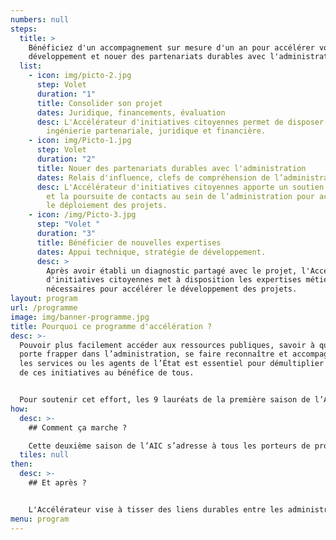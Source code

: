 ```yaml
---
numbers: null
steps:
  title: >
    Bénéficiez d'un accompagnement sur mesure d'un an pour accélérer votre
    développement et nouer des partenariats durables avec l'administration.
  list:
    - icon: img/picto-2.jpg
      step: Volet
      duration: "1"
      title: Consolider son projet
      dates: Juridique, financements, évaluation
      desc: L'Accélérateur d'initiatives citoyennes permet de disposer d'un soutien en
        ingénierie partenariale, juridique et financière.
    - icon: img/Picto-1.jpg
      step: Volet
      duration: "2"
      title: Nouer des partenariats durables avec l'administration
      dates: Relais d'influence, clefs de compréhension de l’administration
      desc: L'Accélérateur d'initiatives citoyennes apporte un soutien dans la prise
        et la poursuite de contacts au sein de l’administration pour accélérer
        le déploiement des projets.
    - icon: /img/Picto-3.jpg
      step: "Volet "
      duration: "3"
      title: Bénéficier de nouvelles expertises
      dates: Appui technique, stratégie de développement.
      desc: >
        Après avoir établi un diagnostic partagé avec le projet, l'Accélérateur
        d'initiatives citoyennes met à disposition les expertises métier
        nécessaires pour accélérer le développement des projets.
layout: program
url: /programme
image: img/banner-programme.jpg
title: Pourquoi ce programme d'accélération ?
desc: >-
  Pouvoir plus facilement accéder aux ressources publiques, savoir à quelle
  porte frapper dans l’administration, se faire reconnaître et accompagner par
  les services ou les agents de l’État est essentiel pour démultiplier l’impact
  de ces initiatives au bénéfice de tous.


  Pour soutenir cet effort, les 9 lauréats de la première saison de l’AIC ont bénéficié d’un accompagnement pour soutenir le changement d’échelle de leur activité en lien avec l’administration.
how:
  desc: >-
    ## Comment ça marche ?

    Cette deuxième saison de l’AIC s’adresse à tous les porteurs de projets de « communs » au sein de l’administration et dans la société civile. Données et codes ouverts, ressources naturelles, science ouverte… ces « biens communs » doivent être gérés et entretenus de manière collective, au bénéfice de toutes et tous. L’AIC souhaite identifier les collectifs de citoyens, les associations ou réseaux d’associations qui souhaitent renforcer leurs liens avec les acteurs publics et travailler de concert pour assurer les usages ouverts, la gestion et la préservation des ressources d’intérêt commun.
  tiles: null
then:
  desc: >-
    ## Et après ?


    L'Accélérateur vise à tisser des liens durables entre les administrations et les porteurs de communs. A l'issue de leur période d'accompagnement, ces derniers peuvent continuer à bénéficier des temps de rencontre et événements organisés dans le cadre de l'AIC.
menu: program
---
```

